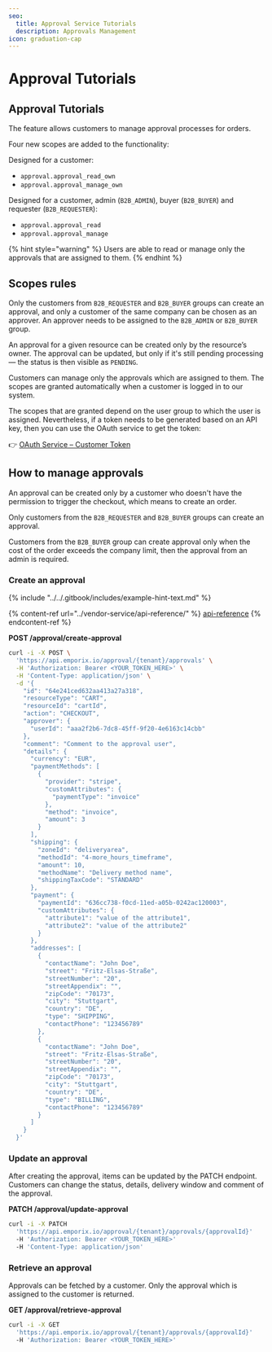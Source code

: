 ```yaml
---
seo:
  title: Approval Service Tutorials
  description: Approvals Management
icon: graduation-cap
---
```


# Approval Tutorials

## Approval Tutorials

The feature allows customers to manage approval processes for orders.

Four new scopes are added to the functionality:

Designed for a customer:

* `approval.approval_read_own`
* `approval.approval_manage_own`

Designed for a customer, admin (`B2B_ADMIN`), buyer (`B2B_BUYER`) and requester (`B2B_REQUESTER`):

* `approval.approval_read`
* `approval.approval_manage`

{% hint style="warning" %}
Users are able to read or manage only the approvals that are assigned to them.
{% endhint %}

## Scopes rules

Only the customers from `B2B_REQUESTER` and `B2B_BUYER` groups can create an approval, and only a customer of the same company can be chosen as an approver. An approver needs to be assigned to the `B2B_ADMIN` or `B2B_BUYER` group.

An approval for a given resource can be created only by the resource’s owner. The approval can be updated, but only if it's still pending processing — the status is then visible as `PENDING`.

Customers can manage only the approvals which are assigned to them. The scopes are granted automatically when a customer is logged in to our system.

The scopes that are granted depend on the user group to which the user is assigned. Nevertheless, if a token needs to be generated based on an API key, then you can use the OAuth service to get the token:

👉 [OAuth Service – Customer Token](https://developer.emporix.io/docs/openapi/oauth/#tag/Customer-Token)

## How to manage approvals

An approval can be created only by a customer who doesn't have the permission to trigger the checkout, which means to create an order.

Only customers from the `B2B_REQUESTER` and `B2B_BUYER` groups can create an approval.

Customers from the `B2B_BUYER` group can create approval only when the cost of the order exceeds the company limit, then the approval from an admin is required.

### Create an approval

{% include "../../.gitbook/includes/example-hint-text.md" %}

{% content-ref url="../vendor-service/api-reference/" %}
[api-reference](../vendor-service/api-reference/)
{% endcontent-ref %}

**POST /approval/create-approval**

```bash
curl -i -X POST \
  'https://api.emporix.io/approval/{tenant}/approvals' \
  -H 'Authorization: Bearer <YOUR_TOKEN_HERE>' \
  -H 'Content-Type: application/json' \
  -d '{
    "id": "64e241ced632aa413a27a318",
    "resourceType": "CART",
    "resourceId": "cartId",
    "action": "CHECKOUT",
    "approver": {
      "userId": "aaa2f2b6-7dc8-45ff-9f20-4e6163c14cbb"
    },
    "comment": "Comment to the approval user",
    "details": {
      "currency": "EUR",
      "paymentMethods": [
        {
          "provider": "stripe",
          "customAttributes": {
            "paymentType": "invoice"
          },
          "method": "invoice",
          "amount": 3
        }
      ],
      "shipping": {
        "zoneId": "deliveryarea",
        "methodId": "4-more_hours_timeframe",
        "amount": 10,
        "methodName": "Delivery method name",
        "shippingTaxCode": "STANDARD"
      },
      "payment": {
        "paymentId": "636cc738-f0cd-11ed-a05b-0242ac120003",
        "customAttributes": {
          "attribute1": "value of the attribute1",
          "attribute2": "value of the attribute2"
        }
      },
      "addresses": [
        {
          "contactName": "John Doe",
          "street": "Fritz-Elsas-Straße",
          "streetNumber": "20",
          "streetAppendix": "",
          "zipCode": "70173",
          "city": "Stuttgart",
          "country": "DE",
          "type": "SHIPPING",
          "contactPhone": "123456789"
        },
        {
          "contactName": "John Doe",
          "street": "Fritz-Elsas-Straße",
          "streetNumber": "20",
          "streetAppendix": "",
          "zipCode": "70173",
          "city": "Stuttgart",
          "country": "DE",
          "type": "BILLING",
          "contactPhone": "123456789"
        }
      ]
    }
  }'
```

### Update an approval

After creating the approval, items can be updated by the PATCH endpoint. Customers can change the status, details, delivery window and comment of the approval.

**PATCH /approval/update-approval**

```bash
curl -i -X PATCH 
  'https://api.emporix.io/approval/{tenant}/approvals/{approvalId}' 
  -H 'Authorization: Bearer <YOUR_TOKEN_HERE>' 
  -H 'Content-Type: application/json' 
```

### Retrieve an approval

Approvals can be fetched by a customer. Only the approval which is assigned to the customer is returned.

**GET /approval/retrieve-approval**

```bash
curl -i -X GET 
  'https://api.emporix.io/approval/{tenant}/approvals/{approvalId}' 
  -H 'Authorization: Bearer <YOUR_TOKEN_HERE>'
```
